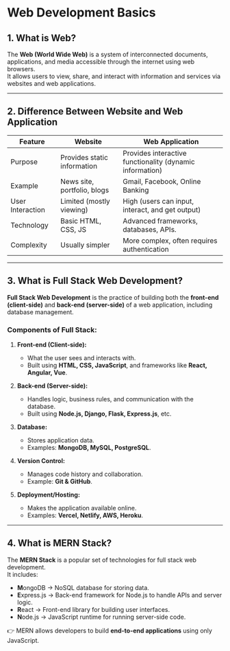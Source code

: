 # Web Development Basics

## 1. What is Web?
The **Web (World Wide Web)** is a system of interconnected documents, applications, and media accessible through the internet using web browsers.  
It allows users to view, share, and interact with information and services via websites and web applications.

---

## 2. Difference Between Website and Web Application

| Feature            | Website                                    | Web Application                               |
|--------------------|--------------------------------------------|-----------------------------------------------|
| Purpose            | Provides static information                | Provides interactive functionality (dynamic information)             |
| Example            | News site, portfolio, blogs                       | Gmail, Facebook, Online Banking                |
| User Interaction   | Limited (mostly viewing)                   | High (users can input, interact, and get output) |
| Technology         | Basic HTML, CSS, JS                        | Advanced frameworks, databases, APIs.           |
| Complexity         | Usually simpler                            | More complex, often requires authentication    |

---

## 3. What is Full Stack Web Development?
**Full Stack Web Development** is the practice of building both the **front-end (client-side)** and **back-end (server-side)** of a web application, including database management.

### Components of Full Stack:
1. **Front-end (Client-side):**
   - What the user sees and interacts with.
   - Built using **HTML, CSS, JavaScript**, and frameworks like **React, Angular, Vue**.

2. **Back-end (Server-side):**
   - Handles logic, business rules, and communication with the database.
   - Built using **Node.js, Django, Flask, Express.js**, etc.

3. **Database:**
   - Stores application data.
   - Examples: **MongoDB, MySQL, PostgreSQL**.

4. **Version Control:**
   - Manages code history and collaboration.
   - Example: **Git & GitHub**.

5. **Deployment/Hosting:**
   - Makes the application available online.
   - Examples: **Vercel, Netlify, AWS, Heroku**.

---

## 4. What is MERN Stack?
The **MERN Stack** is a popular set of technologies for full stack web development.  
It includes:

- **M**ongoDB → NoSQL database for storing data.  
- **E**xpress.js → Back-end framework for Node.js to handle APIs and server logic.  
- **R**eact → Front-end library for building user interfaces.  
- **N**ode.js → JavaScript runtime for running server-side code.  

👉 MERN allows developers to build **end-to-end applications** using only JavaScript.
